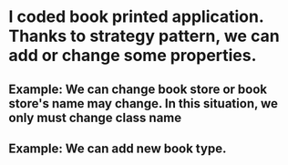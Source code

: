 # I coded book printed application. Thanks to strategy pattern, we can add or change some properties.
## Example: We can change book store or book store's name may change. In this situation, we only must change class name 
## Example: We can add new book type. 
